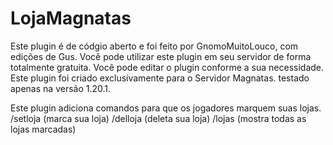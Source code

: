 # LojaMagnatas
Este plugin é de códgio aberto e foi feito por GnomoMuitoLouco, com edições de Gus.
Você pode utilizar este plugin em seu servidor de forma totalmente gratuita.
Você pode editar o plugin conforme a sua necessidade.
Este plugin foi criado exclusivamente para o Servidor Magnatas.
testado apenas na versão 1.20.1.

Este plugin adiciona comandos para que os jogadores marquem suas lojas.
/setloja (marca sua loja)
/delloja (deleta sua loja)
/lojas (mostra todas as lojas marcadas)
